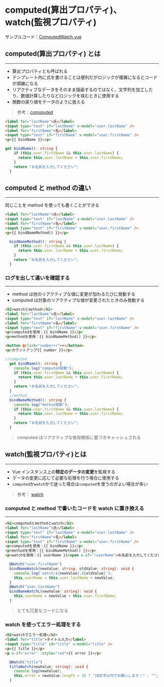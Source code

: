 # computed(算出プロパティ)、watch(監視プロパティ)

サンプルコード：[ComputedWatch.vue](../Vue.js_Sample_Code/sample-app/src/components/ComputedWatch.vue)

## computed(算出プロパティ) とは

---

- 算出プロパティとも呼ばれる
- テンプレート内に式を書けることは便利だがロジックが複雑になるとコードが煩雑になる
- リアクティブなデータをそのまま描画するのではなく、文字列を加工したり、数値計算したりなどロジックを挟むときに使用する
- 関数の戻り値をデータのように扱える

> 参考：[comoputed](https://v2.ja.vuejs.org/v2/guide/computed.html)

```html
<label for="lastName">氏</label>
<input type="text" if="lastName" v-model="user.lastName" />
<label for="firstName">名</label>
<input type="text" if="firstName" v-model="user.firstName" />
<p>{{ bindName }}</p>
```

```typescript
get bindName(): string {
    if (this.user.firstName && this.user.lastName) {
      return this.user.lastName + this.user.firstName;
    }
    return "お名前を入力してください";
  }

```

<div style="page-break-before:always"></div>

## computed と method の違い

---

同じことを method を使っても書くことができる

```html
<label for="lastName">氏</label>
<input type="text" if="lastName" v-model="user.lastName" />
<label for="firstName">名</label>
<input type="text" if="firstName" v-model="user.firstName" />
<p>{{ bindNameMethod() }}</p>
```

```typescript
  bindNameMethod(): string {
    if (this.user.firstName && this.user.lastName) {
      return this.user.lastName + this.user.firstName;
    }
    return "お名前を入力してください";
  }
```

<div style="page-break-before:always"></div>

### ログを出して違いを確認する

---

- method は他のリアクティブな値に変更が加わるたびに発動する
- computed は対象のリアクティブな値が変更されたときのみ発動する

```html
<h2>watchとmethod</h2>
<label for="lastName">氏</label>
<input type="text" if="lastName" v-model="user.lastName" />
<label for="firstName">名</label>
<input type="text" if="firstName" v-model="user.firstName" />
<p>computedを使用：{{ bindName }}</p>
<p>methodを使用：{{ bindNameMethod() }}</p>

<button @click="number++">+</button>
<p>カウントアップ{{ number }}</p>
```

```typescript
//computed
  get bindName(): string {
    console.log("computed発動");
    if (this.user.firstName && this.user.lastName) {
      return this.user.lastName + this.user.firstName;
    }
    return "お名前を入力してください";
  }
  //method
  bindNameMethod(): string {
    console.log("method発動");
    if (this.user.firstName && this.user.lastName) {
      return this.user.lastName + this.user.firstName;
    }
    return "お名前を入力してください";
  }
```

> computed はリアクティブな依存関係に基づきキャッシュされる

<div style="page-break-before:always"></div>

## watch(監視プロパティ)とは

---

- Vue インスタンス上の**特定のデータの変更**を監視する
- データの変更に応じて必要な処理を行う場合に使用する
- `computed`か`watch`かで迷った場合は`computed`を使うのがよい場合が多い

> 参考： [watch](https://v2.ja.vuejs.org/v2/guide/computed.html#%E3%82%A6%E3%82%A9%E3%83%83%E3%83%81%E3%83%A3)

### computed と method で書いたコードを watch に置き換える

---

```html
<h2>computedとmethodとwatch</h2>
<label for="lastName">氏</label>
<input type="text" if="lastName" v-model="user.lastName" />
<label for="firstName">名</label>
<input type="text" if="firstName" v-model="user.firstName" />
<p>computedを使用：{{ bindName }}</p>
<p>methodを使用：{{ bindNameMethod() }}</p>
<p>watchを使用：{{ userName }}<span v-if="!userName">お名前を入力してください</span></p>
```

```typescript
  @Watch("user.firstName")
  bindNameWatch(newValue: string, oldValue: string): void {
    console.log(`watch:${newValue},${oldValue}`);
    this.userName = this.user.lastName + newValue;
  }
  @Watch("user.lastName")
  bindNameWatchL(newValue: string): void {
    this.userName = newValue + this.user.firstName;
  }
```

> とても冗長なコードになる

<div style="page-break-before:always"></div>

### watch を使ってエラー処理をする

```html
<h2>watchでエラー処理</h2>
<label for="title">タイトル入力</label>
<input type="title" id="title" v-model="title" />
<p>{{ title }}</p>
<p v-if="error" :style="red">{{ error }}</p>
```

```typescript
  @Watch("title")
  titleWatch(newValue: string): void {
    console.log(newValue);
    this.error = newValue.length > 10 ? "10文字以内でお願いします！" : "";
  }
```
